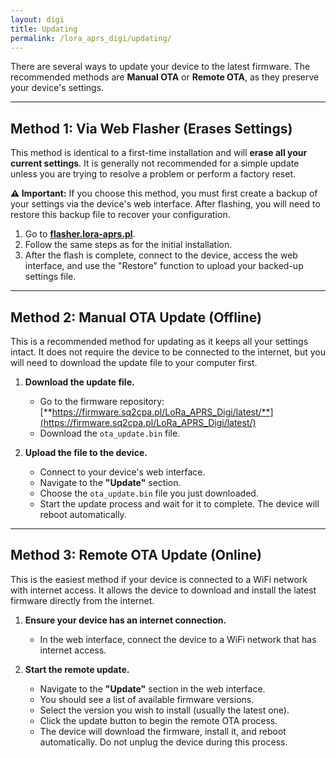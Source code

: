 ```yaml
---
layout: digi
title: Updating
permalink: /lora_aprs_digi/updating/
---
```


There are several ways to update your device to the latest firmware. The recommended methods are **Manual OTA** or **Remote OTA**, as they preserve your device's settings.

---

## Method 1: Via Web Flasher (Erases Settings)

This method is identical to a first-time installation and will **erase all your current settings**. It is generally not recommended for a simple update unless you are trying to resolve a problem or perform a factory reset.

**⚠️ Important:** If you choose this method, you must first create a backup of your settings via the device's web interface. After flashing, you will need to restore this backup file to recover your configuration.

1.  Go to [**flasher.lora-aprs.pl**](https://flasher.lora-aprs.pl).
2.  Follow the same steps as for the initial installation.
3.  After the flash is complete, connect to the device, access the web interface, and use the "Restore" function to upload your backed-up settings file.

---

## Method 2: Manual OTA Update (Offline)

This is a recommended method for updating as it keeps all your settings intact. It does not require the device to be connected to the internet, but you will need to download the update file to your computer first.

1.  **Download the update file.**

    -   Go to the firmware repository: [**https://firmware.sq2cpa.pl/LoRa_APRS_Digi/latest/**](https://firmware.sq2cpa.pl/LoRa_APRS_Digi/latest/)
    -   Download the `ota_update.bin` file.

2.  **Upload the file to the device.**
    -   Connect to your device's web interface.
    -   Navigate to the **"Update"** section.
    -   Choose the `ota_update.bin` file you just downloaded.
    -   Start the update process and wait for it to complete. The device will reboot automatically.

---

## Method 3: Remote OTA Update (Online)

This is the easiest method if your device is connected to a WiFi network with internet access. It allows the device to download and install the latest firmware directly from the internet.

1.  **Ensure your device has an internet connection.**

    -   In the web interface, connect the device to a WiFi network that has internet access.

2.  **Start the remote update.**
    -   Navigate to the **"Update"** section in the web interface.
    -   You should see a list of available firmware versions.
    -   Select the version you wish to install (usually the latest one).
    -   Click the update button to begin the remote OTA process.
    -   The device will download the firmware, install it, and reboot automatically. Do not unplug the device during this process.
